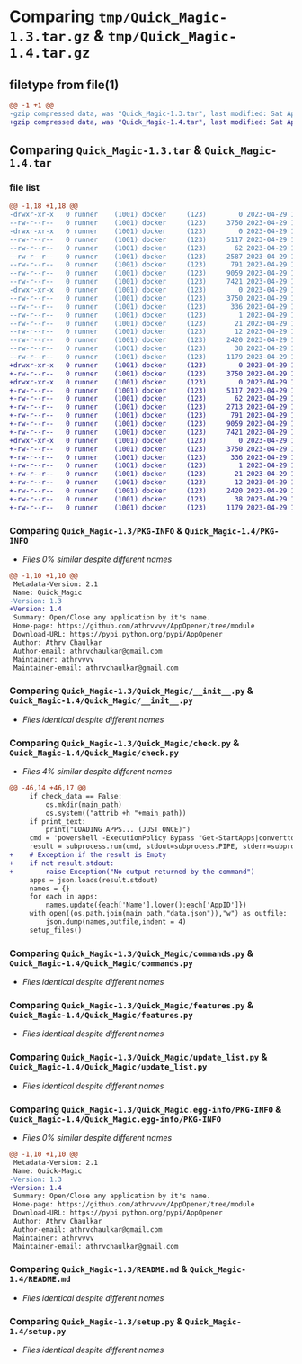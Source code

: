 # Comparing `tmp/Quick_Magic-1.3.tar.gz` & `tmp/Quick_Magic-1.4.tar.gz`

## filetype from file(1)

```diff
@@ -1 +1 @@
-gzip compressed data, was "Quick_Magic-1.3.tar", last modified: Sat Apr 29 18:16:38 2023, max compression
+gzip compressed data, was "Quick_Magic-1.4.tar", last modified: Sat Apr 29 18:43:06 2023, max compression
```

## Comparing `Quick_Magic-1.3.tar` & `Quick_Magic-1.4.tar`

### file list

```diff
@@ -1,18 +1,18 @@
-drwxr-xr-x   0 runner    (1001) docker     (123)        0 2023-04-29 18:16:38.965930 Quick_Magic-1.3/
--rw-r--r--   0 runner    (1001) docker     (123)     3750 2023-04-29 18:16:38.965930 Quick_Magic-1.3/PKG-INFO
-drwxr-xr-x   0 runner    (1001) docker     (123)        0 2023-04-29 18:16:38.965930 Quick_Magic-1.3/Quick_Magic/
--rw-r--r--   0 runner    (1001) docker     (123)     5117 2023-04-29 18:16:24.000000 Quick_Magic-1.3/Quick_Magic/__init__.py
--rw-r--r--   0 runner    (1001) docker     (123)       62 2023-04-29 18:16:24.000000 Quick_Magic-1.3/Quick_Magic/__main__.py
--rw-r--r--   0 runner    (1001) docker     (123)     2587 2023-04-29 18:16:24.000000 Quick_Magic-1.3/Quick_Magic/check.py
--rw-r--r--   0 runner    (1001) docker     (123)      791 2023-04-29 18:16:24.000000 Quick_Magic-1.3/Quick_Magic/commands.py
--rw-r--r--   0 runner    (1001) docker     (123)     9059 2023-04-29 18:16:24.000000 Quick_Magic-1.3/Quick_Magic/features.py
--rw-r--r--   0 runner    (1001) docker     (123)     7421 2023-04-29 18:16:24.000000 Quick_Magic-1.3/Quick_Magic/update_list.py
-drwxr-xr-x   0 runner    (1001) docker     (123)        0 2023-04-29 18:16:38.965930 Quick_Magic-1.3/Quick_Magic.egg-info/
--rw-r--r--   0 runner    (1001) docker     (123)     3750 2023-04-29 18:16:38.000000 Quick_Magic-1.3/Quick_Magic.egg-info/PKG-INFO
--rw-r--r--   0 runner    (1001) docker     (123)      336 2023-04-29 18:16:38.000000 Quick_Magic-1.3/Quick_Magic.egg-info/SOURCES.txt
--rw-r--r--   0 runner    (1001) docker     (123)        1 2023-04-29 18:16:38.000000 Quick_Magic-1.3/Quick_Magic.egg-info/dependency_links.txt
--rw-r--r--   0 runner    (1001) docker     (123)       21 2023-04-29 18:16:38.000000 Quick_Magic-1.3/Quick_Magic.egg-info/requires.txt
--rw-r--r--   0 runner    (1001) docker     (123)       12 2023-04-29 18:16:38.000000 Quick_Magic-1.3/Quick_Magic.egg-info/top_level.txt
--rw-r--r--   0 runner    (1001) docker     (123)     2420 2023-04-29 18:16:24.000000 Quick_Magic-1.3/README.md
--rw-r--r--   0 runner    (1001) docker     (123)       38 2023-04-29 18:16:38.965930 Quick_Magic-1.3/setup.cfg
--rw-r--r--   0 runner    (1001) docker     (123)     1179 2023-04-29 18:16:24.000000 Quick_Magic-1.3/setup.py
+drwxr-xr-x   0 runner    (1001) docker     (123)        0 2023-04-29 18:43:06.588420 Quick_Magic-1.4/
+-rw-r--r--   0 runner    (1001) docker     (123)     3750 2023-04-29 18:43:06.588420 Quick_Magic-1.4/PKG-INFO
+drwxr-xr-x   0 runner    (1001) docker     (123)        0 2023-04-29 18:43:06.588420 Quick_Magic-1.4/Quick_Magic/
+-rw-r--r--   0 runner    (1001) docker     (123)     5117 2023-04-29 18:42:55.000000 Quick_Magic-1.4/Quick_Magic/__init__.py
+-rw-r--r--   0 runner    (1001) docker     (123)       62 2023-04-29 18:42:55.000000 Quick_Magic-1.4/Quick_Magic/__main__.py
+-rw-r--r--   0 runner    (1001) docker     (123)     2713 2023-04-29 18:42:55.000000 Quick_Magic-1.4/Quick_Magic/check.py
+-rw-r--r--   0 runner    (1001) docker     (123)      791 2023-04-29 18:42:55.000000 Quick_Magic-1.4/Quick_Magic/commands.py
+-rw-r--r--   0 runner    (1001) docker     (123)     9059 2023-04-29 18:42:55.000000 Quick_Magic-1.4/Quick_Magic/features.py
+-rw-r--r--   0 runner    (1001) docker     (123)     7421 2023-04-29 18:42:55.000000 Quick_Magic-1.4/Quick_Magic/update_list.py
+drwxr-xr-x   0 runner    (1001) docker     (123)        0 2023-04-29 18:43:06.588420 Quick_Magic-1.4/Quick_Magic.egg-info/
+-rw-r--r--   0 runner    (1001) docker     (123)     3750 2023-04-29 18:43:06.000000 Quick_Magic-1.4/Quick_Magic.egg-info/PKG-INFO
+-rw-r--r--   0 runner    (1001) docker     (123)      336 2023-04-29 18:43:06.000000 Quick_Magic-1.4/Quick_Magic.egg-info/SOURCES.txt
+-rw-r--r--   0 runner    (1001) docker     (123)        1 2023-04-29 18:43:06.000000 Quick_Magic-1.4/Quick_Magic.egg-info/dependency_links.txt
+-rw-r--r--   0 runner    (1001) docker     (123)       21 2023-04-29 18:43:06.000000 Quick_Magic-1.4/Quick_Magic.egg-info/requires.txt
+-rw-r--r--   0 runner    (1001) docker     (123)       12 2023-04-29 18:43:06.000000 Quick_Magic-1.4/Quick_Magic.egg-info/top_level.txt
+-rw-r--r--   0 runner    (1001) docker     (123)     2420 2023-04-29 18:42:55.000000 Quick_Magic-1.4/README.md
+-rw-r--r--   0 runner    (1001) docker     (123)       38 2023-04-29 18:43:06.588420 Quick_Magic-1.4/setup.cfg
+-rw-r--r--   0 runner    (1001) docker     (123)     1179 2023-04-29 18:42:55.000000 Quick_Magic-1.4/setup.py
```

### Comparing `Quick_Magic-1.3/PKG-INFO` & `Quick_Magic-1.4/PKG-INFO`

 * *Files 0% similar despite different names*

```diff
@@ -1,10 +1,10 @@
 Metadata-Version: 2.1
 Name: Quick_Magic
-Version: 1.3
+Version: 1.4
 Summary: Open/Close any application by it's name.
 Home-page: https://github.com/athrvvvv/AppOpener/tree/module
 Download-URL: https://pypi.python.org/pypi/AppOpener
 Author: Athrv Chaulkar
 Author-email: athrvchaulkar@gmail.com
 Maintainer: athrvvvv
 Maintainer-email: athrvchaulkar@gmail.com
```

### Comparing `Quick_Magic-1.3/Quick_Magic/__init__.py` & `Quick_Magic-1.4/Quick_Magic/__init__.py`

 * *Files identical despite different names*

### Comparing `Quick_Magic-1.3/Quick_Magic/check.py` & `Quick_Magic-1.4/Quick_Magic/check.py`

 * *Files 4% similar despite different names*

```diff
@@ -46,14 +46,17 @@
     if check_data == False:
         os.mkdir(main_path)
         os.system(("attrib +h "+main_path))
     if print_text:
         print("LOADING APPS... (JUST ONCE)")
     cmd = 'powershell -ExecutionPolicy Bypass "Get-StartApps|convertto-json"'
     result = subprocess.run(cmd, stdout=subprocess.PIPE, stderr=subprocess.PIPE, universal_newlines=True, encoding='utf-8')
+    # Exception if the result is Empty
+    if not result.stdout:
+        raise Exception("No output returned by the command")
     apps = json.loads(result.stdout)
     names = {}
     for each in apps:
         names.update({each['Name'].lower():each['AppID']})
     with open((os.path.join(main_path,"data.json")),"w") as outfile:
         json.dump(names,outfile,indent = 4)
     setup_files()
```

### Comparing `Quick_Magic-1.3/Quick_Magic/commands.py` & `Quick_Magic-1.4/Quick_Magic/commands.py`

 * *Files identical despite different names*

### Comparing `Quick_Magic-1.3/Quick_Magic/features.py` & `Quick_Magic-1.4/Quick_Magic/features.py`

 * *Files identical despite different names*

### Comparing `Quick_Magic-1.3/Quick_Magic/update_list.py` & `Quick_Magic-1.4/Quick_Magic/update_list.py`

 * *Files identical despite different names*

### Comparing `Quick_Magic-1.3/Quick_Magic.egg-info/PKG-INFO` & `Quick_Magic-1.4/Quick_Magic.egg-info/PKG-INFO`

 * *Files 0% similar despite different names*

```diff
@@ -1,10 +1,10 @@
 Metadata-Version: 2.1
 Name: Quick-Magic
-Version: 1.3
+Version: 1.4
 Summary: Open/Close any application by it's name.
 Home-page: https://github.com/athrvvvv/AppOpener/tree/module
 Download-URL: https://pypi.python.org/pypi/AppOpener
 Author: Athrv Chaulkar
 Author-email: athrvchaulkar@gmail.com
 Maintainer: athrvvvv
 Maintainer-email: athrvchaulkar@gmail.com
```

### Comparing `Quick_Magic-1.3/README.md` & `Quick_Magic-1.4/README.md`

 * *Files identical despite different names*

### Comparing `Quick_Magic-1.3/setup.py` & `Quick_Magic-1.4/setup.py`

 * *Files identical despite different names*

